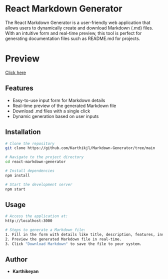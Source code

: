 
# React Markdown Generator

The React Markdown Generator is a user-friendly web application that allows users to 
dynamically create and download Markdown (.md) files. With an intuitive form and 
real-time preview, this tool is perfect for generating documentation files such as 
README.md for projects.

# Preview
<a href="https://karthikjl.github.io/Markdown-Generator/">Click here</a>
## Features

- Easy-to-use input form for Markdown details
- Real-time preview of the generated Markdown file
- Download .md files with a single click
- Dynamic generation based on user inputs

## Installation

```bash
# Clone the repository
git clone https://github.com/Karthikjl/Markdown-Generator/tree/main

# Navigate to the project directory
cd react-markdown-generator

# Install dependencies
npm install

# Start the development server
npm start
```

## Usage

```bash
# Access the application at:
http://localhost:3000

# Steps to generate a Markdown file:
1. Fill in the form with details like title, description, features, installation steps, etc.
2. Preview the generated Markdown file in real-time.
3. Click "Download Markdown" to save the file to your system.
```

## Author

- **Karthikeyan**
